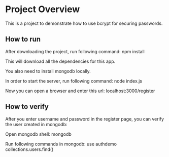 # Project Overview

This is a project to demonstrate how to use bcrypt for securing passwords. 


## How to run   

After downloading the project, run following command:
npm install 

This will download all the dependencies for this app.

You also need to install mongodb locally.

In order to start the server, run following command:
node index.js

Now you can open a browser and enter this url:
localhost:3000/register

##  How to verify

After you enter username and password in the register page, you can verify the user created in mongodb:

Open mongodb shell:
mongodb

Run following commands in mongodb:
use authdemo
collections.users.find()


